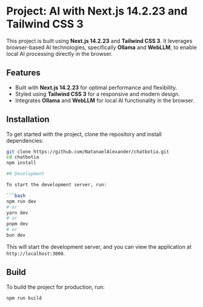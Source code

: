 # Project: AI with Next.js 14.2.23 and Tailwind CSS 3

This project is built using **Next.js 14.2.23** and **Tailwind CSS 3**. It leverages browser-based AI technologies, specifically **Ollama** and **WebLLM**, to enable local AI processing directly in the browser.

## Features
- Built with **Next.js 14.2.23** for optimal performance and flexibility.
- Styled using **Tailwind CSS 3** for a responsive and modern design.
- Integrates **Ollama** and **WebLLM** for local AI functionality in the browser.

## Installation

To get started with the project, clone the repository and install dependencies:

```bash
git clone https://github.com/NatanaelAlexander/chatbotia.git
cd chatbotia
npm install

## Development

To start the development server, run: 

```bash
npm run dev
# or
yarn dev
# or
pnpm dev
# or
bun dev
```

This will start the development server, and you can view the application at `http://localhost:3000`.

## Build

To build the project for production, run:

```bash
npm run build
